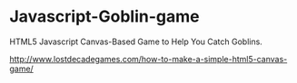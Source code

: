 Javascript-Goblin-game
======================

HTML5 Javascript Canvas-Based Game to Help You Catch Goblins.

http://www.lostdecadegames.com/how-to-make-a-simple-html5-canvas-game/
